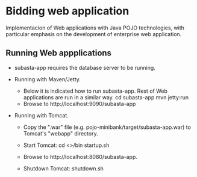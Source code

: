 # Bidding web application
Implementacion of Web applications with Java POJO technologies, with particular emphasis on the development of enterprise web application. 

Running Web appplications
---------------------
- subasta-app requires the database server to be running.

+ Running with Maven/Jetty.
    * Below it is indicated how to run subasta-app. Rest of Web applications are run in a similar way.
      cd subasta-app
      mvn jetty:run
    * Browse to http://localhost:9090/subasta-app

+ Running with Tomcat.
    * Copy the ".war" file (e.g. pojo-minibank/target/subasta-app.war) to
      Tomcat's "webapp" directory.

    * Start Tomcat:
      cd <<Tomcat home>>/bin
      startup.sh

    * Browse to http://localhost:8080/subasta-app.

    * Shutdown Tomcat:
      shutdown.sh
